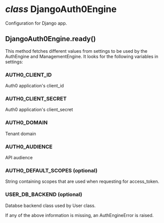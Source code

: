 # _class_ DjangoAuth0Engine

Configuration for Django app.

## DjangoAuth0Engine.__ready__()

This method fetches different values from settings to be used by the AuthEngine and ManagementEngine. It looks for the following variables in settings:

### AUTH0_CLIENT_ID
Auth0 application's client_id

### AUTH0_CLIENT_SECRET
Auth0 application's client_secret

### AUTH0_DOMAIN
Tenant domain

### AUTH0_AUDIENCE
API audience

### AUTH0_DEFAULT_SCOPES (optional)
String containing scopes that are used when requesting for access_token.

### USER_DB_BACKEND (optional)
Databse backend class used by User class.


If any of the above information is missing, an AuthEngineError is raised.